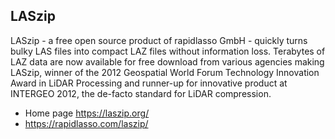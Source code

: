 ## LASzip
LASzip - a free open source product of rapidlasso GmbH - quickly turns bulky LAS files into compact LAZ files without information loss. Terabytes of LAZ data are now available for free download from various agencies making LASzip, winner of the 2012 Geospatial World Forum Technology Innovation Award in LiDAR Processing and runner-up for innovative product at INTERGEO 2012, the de-facto standard for LiDAR compression.

- Home page <https://laszip.org/>
- <https://rapidlasso.com/laszip/>